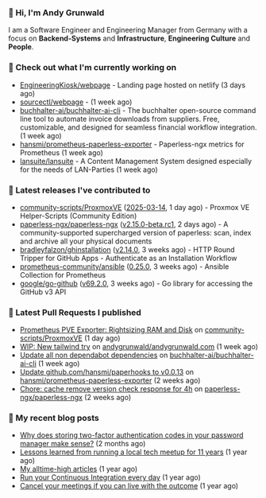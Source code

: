 ### 👋 Hi, I'm Andy Grunwald

I am a Software Engineer and Engineering Manager from Germany with a focus on **Backend-Systems** and **Infrastructure**, **Engineering Culture** and **People**.

### 👷 Check out what I'm currently working on


- [EngineeringKiosk/webpage](https://github.com/EngineeringKiosk/webpage) - Landing page hosted on netlify (3 days ago)
- [sourcectl/webpage](https://github.com/sourcectl/webpage) -  (1 week ago)
- [buchhalter-ai/buchhalter-ai-cli](https://github.com/buchhalter-ai/buchhalter-ai-cli) - The buchhalter open-source command line tool to automate invoice downloads from suppliers. Free, customizable, and designed for seamless financial workflow integration. (1 week ago)
- [hansmi/prometheus-paperless-exporter](https://github.com/hansmi/prometheus-paperless-exporter) - Paperless-ngx metrics for Prometheus (1 week ago)
- [lansuite/lansuite](https://github.com/lansuite/lansuite) - A Content Management System designed especially for the needs of LAN-Parties (1 week ago)

### 🔭 Latest releases I've contributed to


- [community-scripts/ProxmoxVE](https://github.com/community-scripts/ProxmoxVE) ([2025-03-14](https://github.com/community-scripts/ProxmoxVE/releases/tag/2025-03-14), 1 day ago) - Proxmox VE Helper-Scripts (Community Edition) 
- [paperless-ngx/paperless-ngx](https://github.com/paperless-ngx/paperless-ngx) ([v2.15.0-beta.rc1](https://github.com/paperless-ngx/paperless-ngx/releases/tag/v2.15.0-beta.rc1), 2 days ago) - A community-supported supercharged version of paperless: scan, index and archive all your physical documents
- [bradleyfalzon/ghinstallation](https://github.com/bradleyfalzon/ghinstallation) ([v2.14.0](https://github.com/bradleyfalzon/ghinstallation/releases/tag/v2.14.0), 3 weeks ago) - HTTP Round Tripper for GitHub Apps - Authenticate as an Installation Workflow
- [prometheus-community/ansible](https://github.com/prometheus-community/ansible) ([0.25.0](https://github.com/prometheus-community/ansible/releases/tag/0.25.0), 3 weeks ago) - Ansible Collection for Prometheus
- [google/go-github](https://github.com/google/go-github) ([v69.2.0](https://github.com/google/go-github/releases/tag/v69.2.0), 3 weeks ago) - Go library for accessing the GitHub v3 API

### 🔨 Latest Pull Requests I published


- [Prometheus PVE Exporter: Rightsizing RAM and Disk](https://github.com/community-scripts/ProxmoxVE/pull/3098) on [community-scripts/ProxmoxVE](https://github.com/community-scripts/ProxmoxVE) (1 day ago)
- [WIP: New tailwind try](https://github.com/andygrunwald/andygrunwald.com/pull/371) on [andygrunwald/andygrunwald.com](https://github.com/andygrunwald/andygrunwald.com) (1 week ago)
- [Update all non dependabot dependencies](https://github.com/buchhalter-ai/buchhalter-ai-cli/pull/145) on [buchhalter-ai/buchhalter-ai-cli](https://github.com/buchhalter-ai/buchhalter-ai-cli) (1 week ago)
- [Update github.com/hansmi/paperhooks to v0.0.13](https://github.com/hansmi/prometheus-paperless-exporter/pull/64) on [hansmi/prometheus-paperless-exporter](https://github.com/hansmi/prometheus-paperless-exporter) (2 weeks ago)
- [Chore: cache remove version check response for 4h](https://github.com/paperless-ngx/paperless-ngx/pull/9229) on [paperless-ngx/paperless-ngx](https://github.com/paperless-ngx/paperless-ngx) (2 weeks ago)

### 📝 My recent blog posts


- [Why does storing two-factor authentication codes in your password manager make sense?](https://andygrunwald.com/blog/why-does-storing-two-factor-authentication-codes-in-your-password-manager-make-sense/) (2 months ago)
- [Lessons learned from running a local tech meetup for 11 years](https://andygrunwald.com/blog/lessons-learned-from-running-a-local-tech-meetup-for-11-years/) (1 year ago)
- [My alltime-high articles](https://andygrunwald.com/blog/my-all-time-high-articles/) (1 year ago)
- [Run your Continuous Integration every day](https://andygrunwald.com/blog/run-your-continuous-integration-every-day/) (1 year ago)
- [Cancel your meetings if you can live with the outcome](https://andygrunwald.com/blog/cancel-your-meetings-if-you-can-live-with-the-outcome/) (1 year ago)

